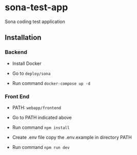 # sona-test-app
Sona coding test application

## Installation

### Backend

* Install Docker

* Go to `deploy/sona`

* Run command `docker-compose up -d`

### Front End

* PATH: `webapp/frontend`

* Go to PATH indicated above

* Run command `npm install`
* Create .env file copy the .env.example in directory PATH

* Run command `npm run dev`